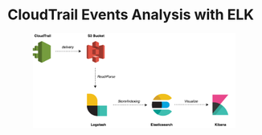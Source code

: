 # CloudTrail Events Analysis with ELK

<p align="center">
  <img src="schema.png" width="80%" />
</p> 
